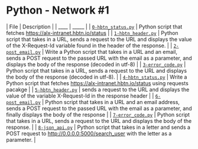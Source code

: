 # Python - Network #1

| File | Description |
| ____ | _____ |
| [`0-hbtn_status.py`](0-hbtn_status.py) | Python script that fetches https://alx-intranet.hbtn.io/status |
| [`1-hbtn_header.py`](1-hbtn_header.py) | Python script that takes in a URL, sends a request to the URL and displays the value of the X-Request-Id variable found in the header of the response. |
| [`2-post_email.py`](2-post_email.py) | Write a Python script that takes in a URL and an email, sends a POST request to the passed URL with the email as a parameter, and displays the body of the response (decoded in utf-8) |
| [`3-error_code.py`](3-error_code.py) | Python script that takes in a URL, sends a request to the URL and displays the body of the response (decoded in utf-8). |
| [`4-hbtn_status.py`](4-hbtn_status.py) | Write a Python script that fetches https://alx-intranet.hbtn.io/status using requests pacakge |
| [`5-hbtn_header.py`](5-hbtn_header.py) | sends a request to the URL and displays the value of the variable X-Request-Id in the response header |
| [`6-post_email.py`](6-post_email.py) | Python script that takes in a URL and an email address, sends a POST request to the passed URL with the email as a parameter, and finally displays the body of the response |
| [`7-error_code.py`](7-error_code.py) | Python script that takes in a URL, sends a request to the URL and displays the body of the response. |
| [`8-json_api.py`](8-json_api.py) | Python script that takes in a letter and sends a POST request to http://0.0.0.0:5000/search_user with the letter as a parameter. |
